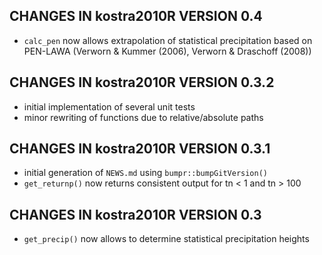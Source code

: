 ## CHANGES IN kostra2010R VERSION 0.4

* `calc_pen` now allows extrapolation of statistical precipitation based on PEN-LAWA (Verworn & Kummer (2006), Verworn & Draschoff (2008))

## CHANGES IN kostra2010R VERSION 0.3.2

* initial implementation of several unit tests
* minor rewriting of functions due to relative/absolute paths

## CHANGES IN kostra2010R VERSION 0.3.1

* initial generation of `NEWS.md` using `bumpr::bumpGitVersion()`
* `get_returnp()` now returns consistent output for tn < 1 and tn > 100


## CHANGES IN kostra2010R VERSION 0.3

* `get_precip()` now allows to determine statistical precipitation heights

